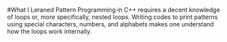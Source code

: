 #What I Leraned
Pattern Programming in C++ requires a decent knowledge of loops or, more specifically, nested loops. Writing codes to print patterns using special characters, numbers, and alphabets makes one understand how the loops work internally.
